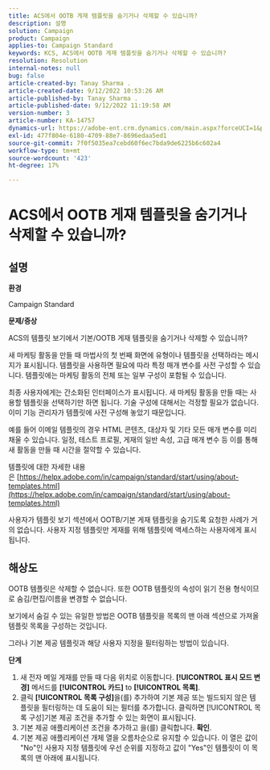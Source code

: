```yaml
---
title: ACS에서 OOTB 게재 템플릿을 숨기거나 삭제할 수 있습니까?
description: 설명
solution: Campaign
product: Campaign
applies-to: Campaign Standard
keywords: KCS, ACS에서 OOTB 게재 템플릿을 숨기거나 삭제할 수 있습니까?
resolution: Resolution
internal-notes: null
bug: false
article-created-by: Tanay Sharma .
article-created-date: 9/12/2022 10:53:26 AM
article-published-by: Tanay Sharma .
article-published-date: 9/12/2022 11:19:58 AM
version-number: 3
article-number: KA-14757
dynamics-url: https://adobe-ent.crm.dynamics.com/main.aspx?forceUCI=1&pagetype=entityrecord&etn=knowledgearticle&id=2a24841c-8932-ed11-9db1-002248086735
exl-id: 477f804e-6180-4709-88e7-8696edaa5ed1
source-git-commit: 7f0f5035ea7cebd60f6ec7bda9de6225b6c602a4
workflow-type: tm+mt
source-wordcount: '423'
ht-degree: 17%

---
```


# ACS에서 OOTB 게재 템플릿을 숨기거나 삭제할 수 있습니까?

## 설명


<b>환경</b>

Campaign Standard



<b>문제/증상</b>

ACS의 템플릿 보기에서 기본/OOTB 게재 템플릿을 숨기거나 삭제할 수 있습니까?



새 마케팅 활동을 만들 때 마법사의 첫 번째 화면에 유형이나 템플릿을 선택하라는 메시지가 표시됩니다. 템플릿을 사용하면 필요에 따라 특정 매개 변수를 사전 구성할 수 있습니다. 템플릿에는 마케팅 활동의 전체 또는 일부 구성이 포함될 수 있습니다.

최종 사용자에게는 간소화된 인터페이스가 표시됩니다. 새 마케팅 활동을 만들 때는 사용할 템플릿을 선택하기만 하면 됩니다. 기술 구성에 대해서는 걱정할 필요가 없습니다. 이미 기능 관리자가 템플릿에 사전 구성해 놓았기 때문입니다.

예를 들어 이메일 템플릿의 경우 HTML 콘텐츠, 대상자 및 기타 모든 매개 변수를 미리 채울 수 있습니다. 일정, 테스트 프로필, 게재의 일반 속성, 고급 매개 변수 등 이를 통해 새 활동을 만들 때 시간을 절약할 수 있습니다.

템플릿에 대한 자세한 내용은 [https://helpx.adobe.com/in/campaign/standard/start/using/about-templates.html](https://helpx.adobe.com/in/campaign/standard/start/using/about-templates.html)

사용자가 템플릿 보기 섹션에서 OOTB/기본 게재 템플릿을 숨기도록 요청한 사례가 거의 없습니다. 사용자 지정 템플릿만 게재를 위해 템플릿에 액세스하는 사용자에게 표시됩니다.






## 해상도


OOTB 템플릿은 삭제할 수 없습니다. 또한 OOTB 템플릿의 속성이 읽기 전용 형식이므로 숨김/편집/이름을 변경할 수 없습니다.

보기에서 숨길 수 있는 유일한 방법은 OOTB 템플릿을 목록의 맨 아래 섹션으로 가져올 템플릿 목록을 구성하는 것입니다.

그러나 기본 제공 템플릿과 해당 사용자 지정을 필터링하는 방법이 있습니다.

<b>단계</b>

1. 새 전자 메일 게재를 만들 때 다음 위치로 이동합니다. <b>[!UICONTROL 표시 모드 변경]</b> 메서드를 <b>[!UICONTROL 카드]</b> to <b>[!UICONTROL 목록]</b>.
2. 클릭 <b>[!UICONTROL 목록 구성]</b>을(를) 추가하여 기본 제공 또는 빌드되지 않은 템플릿을 필터링하는 데 도움이 되는 필터를 추가합니다. 클릭하면 [!UICONTROL 목록 구성]기본 제공 조건을 추가할 수 있는 화면이 표시됩니다.
3. 기본 제공 애플리케이션 조건을 추가하고 을(를) 클릭합니다. <b>확인</b>.
4. 기본 제공 애플리케이션 개체 열을 오름차순으로 유지할 수 있습니다. 이 열은 값이 &quot;No&quot;인 사용자 지정 템플릿에 우선 순위를 지정하고 값이 &quot;Yes&quot;인 템플릿이 이 목록의 맨 아래에 표시됩니다.
